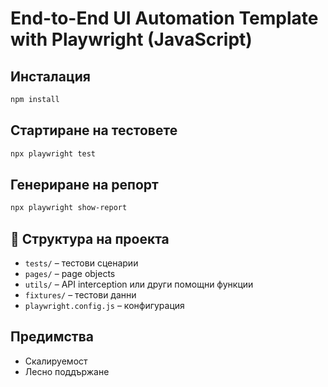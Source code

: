 # End-to-End UI Automation Template with Playwright (JavaScript)

## Инсталация
```bash
npm install
```

## Стартиране на тестовете
```bash
npx playwright test
```

## Генериране на репорт
```bash
npx playwright show-report
```

## 📂 Структура на проекта
- `tests/` – тестови сценарии
- `pages/` – page objects
- `utils/` – API interception или други помощни функции
- `fixtures/` – тестови данни
- `playwright.config.js` – конфигурация

## Предимства
- Скалируемост
- Лесно поддържане

